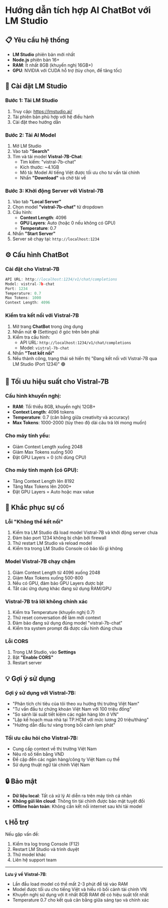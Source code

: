 # Hướng dẫn tích hợp AI ChatBot với LM Studio

## 📋 Yêu cầu hệ thống

- **LM Studio** phiên bản mới nhất
- **Node.js** phiên bản 16+ 
- **RAM**: Ít nhất 8GB (khuyến nghị 16GB+)
- **GPU**: NVIDIA với CUDA hỗ trợ (tùy chọn, để tăng tốc)

## 🚀 Cài đặt LM Studio

### Bước 1: Tải LM Studio
1. Truy cập: https://lmstudio.ai/
2. Tải phiên bản phù hợp với hệ điều hành
3. Cài đặt theo hướng dẫn

### Bước 2: Tải AI Model
1. Mở LM Studio
2. Vào tab **"Search"**
3. Tìm và tải model **Vistral-7B-Chat**:
   - Tìm kiếm: "vistral-7b-chat"
   - Kích thước: ~4.1GB
   - Mô tả: Model AI tiếng Việt được tối ưu cho tư vấn tài chính
   - Nhấn **"Download"** và chờ tải về

### Bước 3: Khởi động Server với Vistral-7B
1. Vào tab **"Local Server"**
2. Chọn model **"vistral-7b-chat"** từ dropdown
3. Cấu hình:
   - **Context Length**: 4096
   - **GPU Layers**: Auto (hoặc 0 nếu không có GPU)
   - **Temperature**: 0.7
4. Nhấn **"Start Server"**
5. Server sẽ chạy tại: `http://localhost:1234`

## ⚙️ Cấu hình ChatBot

### Cài đặt cho Vistral-7B
```javascript
API URL: http://localhost:1234/v1/chat/completions
Model: vistral-7b-chat
Port: 1234
Temperature: 0.7
Max Tokens: 1000
Context Length: 4096
```

### Kiểm tra kết nối với Vistral-7B
1. Mở trang **ChatBot** trong ứng dụng
2. Nhấn nút **⚙️** (Settings) ở góc trên bên phải
3. Kiểm tra cấu hình:
   - API URL: `http://localhost:1234/v1/chat/completions`
   - Model: `vistral-7b-chat`
4. Nhấn **"Test kết nối"**
5. Nếu thành công, trạng thái sẽ hiển thị "Đang kết nối với Vistral-7B qua LM Studio (Port 1234)" 🟢

## 🎯 Tối ưu hiệu suất cho Vistral-7B

### Cấu hình khuyến nghị:
- **RAM**: Tối thiểu 8GB, khuyến nghị 12GB+
- **Context Length**: 4096 tokens
- **Temperature**: 0.7 (cân bằng giữa creativity và accuracy)
- **Max Tokens**: 1000-2000 (tùy theo độ dài câu trả lời mong muốn)

### Cho máy tính yếu:
- Giảm Context Length xuống 2048
- Giảm Max Tokens xuống 500
- Đặt GPU Layers = 0 (chỉ dùng CPU)

### Cho máy tính mạnh (có GPU):
- Tăng Context Length lên 8192
- Tăng Max Tokens lên 2000+
- Đặt GPU Layers = Auto hoặc max value

## 🔧 Khắc phục sự cố

### Lỗi "Không thể kết nối"
1. Kiểm tra LM Studio đã load model Vistral-7B và khởi động server chưa
2. Đảm bảo port 1234 không bị chặn bởi firewall
3. Thử restart LM Studio và reload model
4. Kiểm tra trong LM Studio Console có báo lỗi gì không

### Model Vistral-7B chạy chậm
1. Giảm Context Length từ 4096 xuống 2048
2. Giảm Max Tokens xuống 500-800
3. Nếu có GPU, đảm bảo GPU Layers được bật
4. Tắt các ứng dụng khác đang sử dụng RAM/GPU

### Vistral-7B trả lời không chính xác
1. Kiểm tra Temperature (khuyến nghị 0.7)
2. Thử reset conversation để làm mới context
3. Đảm bảo đang sử dụng đúng model "vistral-7b-chat"
4. Kiểm tra system prompt đã được cấu hình đúng chưa

### Lỗi CORS
1. Trong LM Studio, vào **Settings**
2. Bật **"Enable CORS"**
3. Restart server

## 💡 Gợi ý sử dụng

### Gợi ý sử dụng với Vistral-7B:
- "Phân tích chi tiêu của tôi theo xu hướng thị trường Việt Nam"
- "Tư vấn đầu tư chứng khoán Việt Nam với 100 triệu đồng"
- "So sánh lãi suất tiết kiệm các ngân hàng lớn ở VN"
- "Lập kế hoạch mua nhà tại TP.HCM với mức lương 20 triệu/tháng"
- "Hướng dẫn đầu tư vàng trong bối cảnh lạm phát"

### Tối ưu câu hỏi cho Vistral-7B:
- Cung cấp context về thị trường Việt Nam
- Nêu rõ số tiền bằng VND
- Đề cập đến các ngân hàng/công ty Việt Nam cụ thể
- Sử dụng thuật ngữ tài chính Việt Nam

## 🔒 Bảo mật

- **Dữ liệu local**: Tất cả xử lý AI diễn ra trên máy tính cá nhân
- **Không gửi lên cloud**: Thông tin tài chính được bảo mật tuyệt đối
- **Offline hoàn toàn**: Không cần kết nối internet sau khi tải model

## 📞 Hỗ trợ

Nếu gặp vấn đề:
1. Kiểm tra log trong Console (F12)
2. Restart LM Studio và trình duyệt
3. Thử model khác
4. Liên hệ support team

---

**Lưu ý về Vistral-7B**: 
- Lần đầu load model có thể mất 2-3 phút để tải vào RAM
- Model được tối ưu cho tiếng Việt và hiểu rõ bối cảnh tài chính VN
- Khuyến nghị sử dụng với ít nhất 8GB RAM để có hiệu suất tốt nhất
- Temperature 0.7 cho kết quả cân bằng giữa sáng tạo và chính xác
